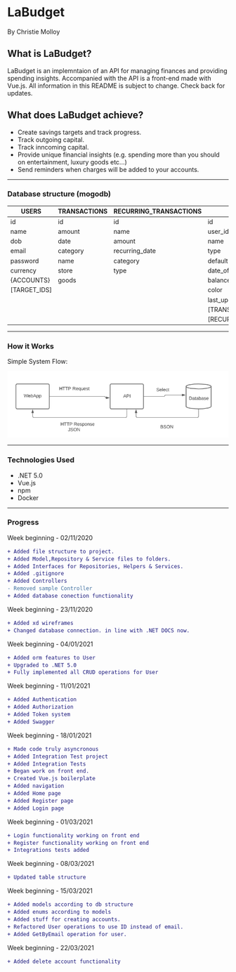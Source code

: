 # LaBudget 
By Christie Molloy

## What is LaBudget?
LaBudget is an implemntaion of an API for managing finances and providing spending insights. Accompanied with the API is a front-end made with Vue.js.
All information in this README is subject to change. Check back for updates.

## What does LaBudget achieve?
- Create savings targets and track progress.
- Track outgoing capital.
- Track inncoming capital.
- Provide unique financial insights (e.g. spending more than you should on entertainment, luxury goods etc...)
- Send reminders when charges will be added to your accounts.

***
### Database structure (mogodb)
| USERS           | TRANSACTIONS | RECURRING\_TRANSACTIONS | ACCOUNTS                    | TARGETS                |
| --------------- | ------------ | ----------------------- | --------------------------- | ---------------------- |
| id              | id           | id                      | id                          | id                     |
| name            | amount       | name                    | user\_id                    | creation\_date         |
| dob             | date         | amount                  | name                        | expected\_end\_date    |
| email           | category     | recurring\_date         | type                        | actual\_end\_date      |
| password        | name         | category                | default                     | goal                   |
| currency        | store        | type                    | date\_offset\_balance       | date\_offset\_progress |
| {ACCOUNTS}      | goods        |                         | balance                     | goal\_met              |
| \[TARGET\_IDS\] |              |                         | color                       | amount                 |
|                 |              |                         | last\_updated               | name                   |
|                 |              |                         | \[TRANSACTION\_IDS\]        |                        |
|                 |              |                         | \[RECURRING\_TRANSACTIONS\] |                        |

***
### How it Works

Simple System Flow:

![Application Flow](https://github.com/TheStarryNight1889/budget/blob/main/md_images/Capture.PNG "sample post flow")

***
### Technologies Used

+ .NET 5.0
+ Vue.js
+ npm
+ Docker

***
### Progress
Week beginning - 02/11/2020
```diff
+ Added file structure to project.
+ Added Model,Repository & Service files to folders.
+ Added Interfaces for Repositories, Helpers & Services.
+ Added .gitignore
+ Added Controllers
- Removed sample Controller
+ Added database conection functionality
```

Week beginning - 23/11/2020
```diff
+ Added xd wireframes
+ Changed database connection. in line with .NET DOCS now.
```

Week beginning - 04/01/2021
```diff
+ Added orm features to User
+ Upgraded to .NET 5.0
+ Fully implemented all CRUD operations for User
```
Week beginning - 11/01/2021
```diff
+ Added Authentication
+ Added Authorization
+ Added Token system
+ Added Swagger
```
Week beginning - 18/01/2021
```diff
+ Made code truly asyncronous 
+ Added Integration Test project
+ Added Integration Tests
+ Began work on front end.
+ Created Vue.js boilerplate
+ Added navigation
+ Added Home page
+ Added Register page
+ Added Login page
```
Week beginning - 01/03/2021
```diff
+ Login functionality working on front end
+ Register functionality working on front end
+ Integrations tests added
```
Week beginning - 08/03/2021
```diff
+ Updated table structure
```
Week beginning - 15/03/2021
```diff
+ Added models according to db structure
+ Added enums according to models
+ Added stuff for creating accounts.
+ Refactored User operations to use ID instead of email.
+ Added GetByEmail operation for user.
```
Week beginning - 22/03/2021
```diff
+ Added delete account functionality
```
